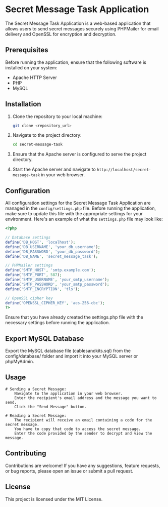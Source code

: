 # Secret Message Task Application

The Secret Message Task Application is a web-based application that allows users to send secret messages securely using PHPMailer for email delivery and OpenSSL for encryption and decryption.

## Prerequisites

Before running the application, ensure that the following software is installed on your system:

- Apache HTTP Server
- PHP
- MySQL

## Installation

1. Clone the repository to your local machine:

    ```bash
    git clone <repository_url>
    ```

2. Navigate to the project directory:

    ```bash
    cd secret-message-task
    ```

3. Ensure that the Apache server is configured to serve the project directory.

4. Start the Apache server and navigate to `http://localhost/secret-message-task` in your web browser.

## Configuration

All configuration settings for the Secret Message Task Application are managed in the `config/settings.php` file. Before running the application, make sure to update this file with the appropriate settings for your environment. Here's an example of what the `settings.php` file may look like:

```php
<?php

// Database settings
define('DB_HOST', 'localhost');
define('DB_USERNAME', 'your_db_username');
define('DB_PASSWORD', 'your_db_password');
define('DB_NAME', 'secret_message_task');

// PHPMailer settings
define('SMTP_HOST', 'smtp.example.com');
define('SMTP_PORT', 587);
define('SMTP_USERNAME', 'your_smtp_username');
define('SMTP_PASSWORD', 'your_smtp_password');
define('SMTP_ENCRYPTION', 'tls');

// OpenSSL cipher key
define('OPENSSL_CIPHER_KEY', 'aes-256-cbc');
?>
```

Ensure that you have already created the settings.php file with the necessary settings before running the application.

## Export MySQL Database

Export the MySQL database file (cablesandkits.sql) from the config/database/ folder and import it into your MySQL server or phpMyAdmin.

## Usage

    # Sending a Secret Message:
        Navigate to the application in your web browser.
        Enter the recipient's email address and the message you want to send.
        Click the "Send Message" button.

    # Reading a Secret Message:
        The recipient will receive an email containing a code for the secret message.
        You have to copy that code to access the secret message.
        Enter the code provided by the sender to decrypt and view the message.

## Contributing

Contributions are welcome! If you have any suggestions, feature requests, or bug reports, please open an issue or submit a pull request.

## License

This project is licensed under the MIT License.

